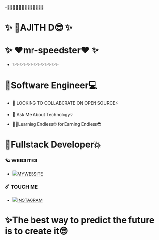 
-🌈✨✨✨✨✨✨✨✨✨✨✨✨
# ✨   🌟AJITH D😎        ✨
# ✨   ❤️mr-speedster❤️   ✨
- ✨✨✨✨✨✨✨✨✨✨✨✨✨
#  🌈Software Engineer💻

- 🔭 LOOKING TO COLLABORATE ON OPEN SOURCE⚡️

- 💬 Ask Me About Technology💡

- 🧑‍💻Learning Endless🤓 for Earning Endless😎

# 🌈Fullstack Developer💥


### 🪐 WEBSITES
* <img src="https://img.icons8.com/nolan/17/world-of-warcraft.png"/>[MYWEBSITE](https://mr-speedster.github.io/my_first_site/)
  
### ☄️ TOUCH ME
* <img src="https://img.icons8.com/clouds/25/000000/instagram-new--v2.png"/>[INSTAGRAM](https://www.instagram.com/mr_s_p_e_e_d_s_t_e_r/)


# ✨The best way to predict the future is to create it😎
